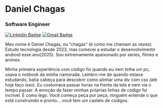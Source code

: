 # Daniel Chagas

### Software Engineer

[![Linkedin Badge](https://img.shields.io/badge/-LinkedIn-986DFF?style=flat-square&logo=Linkedin&logoColor=fff&link=https://www.linkedin.com/in/danichagasdev/)](https://www.linkedin.com/in/danichagasdev/) 
[![Gmail Badge](https://img.shields.io/badge/-chagasdaniel788@gmail.com-986DFF?style=flat-square&logo=Gmail&logoColor=fff&link=mailto:chagasdaniel788@gmail.com)](mailto:chagasdaniel788@gmail.com)

Meu nome é Daniel Chagas, ou “chagas” (é como me chamam as vezes). Estudo tecnologia desde 2023, mas comecei a estudar o desenvolvimento android esse ano(2025). Sou extremamente apaixonado por series, filmes e animes.

Minha primeira experiência com código foi quando eu nem tinha um pc, usava o notbook da minha namorada. Lembro-me de quando estava estudando, batia cabeça para descobrir como alinhar uma div com css (até hoje faço isso). Eu costumava passar horas na frente da tela e nem via o tempo passar. A emoção de fazer minhas próprias linhas de código foi incrível. É como lego. Você começa peça por peça, ninguém entende o que está construindo e pronto... você tem um castelo de códigos.
